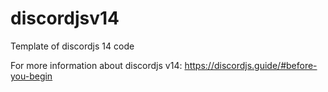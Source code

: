 # discordjsv14
Template of discordjs 14 code

For more information about discordjs v14: https://discordjs.guide/#before-you-begin


